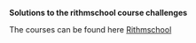 **Solutions to the rithmschool course challenges**

The courses can be found here [Rithmschool](https://www.rithmschool.com/courses/)
